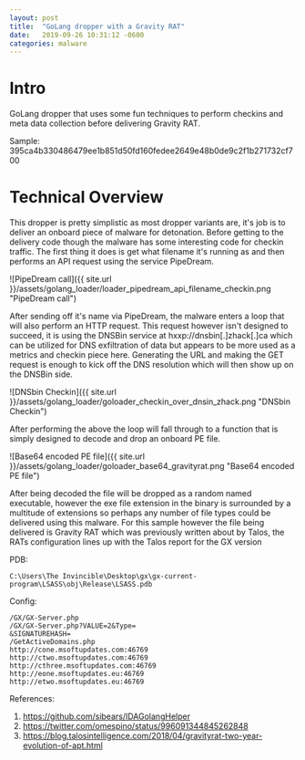 ```yaml
---
layout: post
title:  "GoLang dropper with a Gravity RAT"
date:   2019-09-26 10:31:12 -0600
categories: malware
---
```



# Intro

GoLang dropper that uses some fun techniques to perform checkins and meta data collection before delivering Gravity RAT.

Sample: 395ca4b330486479ee1b851d50fd160fedee2649e48b0de9c2f1b271732cf700



# Technical Overview

This dropper is pretty simplistic as most dropper variants are, it's job is to deliver an onboard piece of malware for detonation. Before getting to the delivery code though the malware has some interesting code for checkin traffic. The first thing it does is get what filename it's running as and then performs an API request using the service PipeDream.

![PipeDream call]({{ site.url }}/assets/golang_loader/loader_pipedream_api_filename_checkin.png "PipeDream call")

After sending off it's name via PipeDream, the malware enters a loop that will also perform an HTTP request. This request however isn't designed to succeed, it is using the DNSBin service at hxxp://dnsbin[.]zhack[.]ca which can be utilized for DNS exfiltration of data but appears to be more used as a metrics and checkin piece here. Generating the URL and making the GET request is enough to kick off the DNS resolution which will then show up on the DNSBin side.


![DNSbin Checkin]({{ site.url }}/assets/golang_loader/goloader_checkin_over_dnsin_zhack.png "DNSbin Checkin")

After performing the above the loop will fall through to a function that is simply designed to decode and drop an onboard PE file.

![Base64 encoded PE file]({{ site.url }}/assets/golang_loader/goloader_base64_gravityrat.png "Base64 encoded PE file")


After being decoded the file will be dropped as a random named executable, however the exe file extension in the binary is surrounded by a multitude of extensions so perhaps any number of file types could be delivered using this malware. For this sample however the file being delivered is Gravity RAT which was previously written about by Talos, the RATs configuration lines up with the Talos report for the GX version

PDB:
```
C:\Users\The Invincible\Desktop\gx\gx-current-program\LSASS\obj\Release\LSASS.pdb
```

Config:
```
/GX/GX-Server.php
/GX/GX-Server.php?VALUE=2&Type=
&SIGNATUREHASH=
/GetActiveDomains.php
http://cone.msoftupdates.com:46769
http://ctwo.msoftupdates.com:46769
http://cthree.msoftupdates.com:46769
http://eone.msoftupdates.eu:46769
http://etwo.msoftupdates.eu:46769
```








References:  
 1. https://github.com/sibears/IDAGolangHelper  
 2. https://twitter.com/omespino/status/996091344845262848  
 3. https://blog.talosintelligence.com/2018/04/gravityrat-two-year-evolution-of-apt.html  


 
 
 


[1]:https://github.com/sibears/IDAGolangHelper  
[2]:https://twitter.com/omespino/status/996091344845262848  
[3]:https://blog.talosintelligence.com/2018/04/gravityrat-two-year-evolution-of-apt.html  






